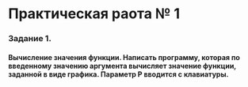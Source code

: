 # Практическая раота № 1
###  Задание 1.
#### Вычисление значения функции. Написать программу, которая по введенному значению аргумента вычисляет значение функции, заданной в виде графика. Параметр Р вводится с клавиатуры.
